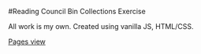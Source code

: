 #Reading Council Bin Collections Exercise

All work is my own.
Created using vanilla JS, HTML/CSS.

[Pages view](https://razor5284.github.io/Technical-Tasks/Reading%20Council%20Exercise/)
